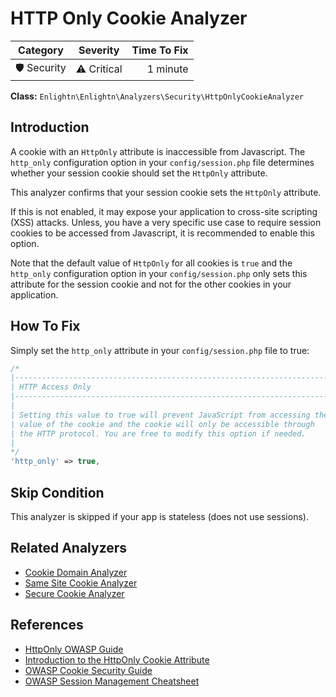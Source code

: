 # HTTP Only Cookie Analyzer

| Category       | Severity   | Time To Fix  |
| -------------  |:----------:| ------------:|
| 🛡️ Security    | ⚠️ Critical | 1 minute     |

**Class:** `Enlightn\Enlightn\Analyzers\Security\HttpOnlyCookieAnalyzer`

## Introduction

A cookie with an `HttpOnly` attribute is inaccessible from Javascript. The `http_only` configuration option in your `config/session.php` file determines whether your session cookie should set the `HttpOnly` attribute.

This analyzer confirms that your session cookie sets the `HttpOnly` attribute.

If this is not enabled, it may expose your application to cross-site scripting (XSS) attacks. Unless, you have a very specific use case to require session cookies to be accessed from Javascript, it is recommended to enable this option.

Note that the default value of `HttpOnly` for all cookies is `true` and the `http_only` configuration option in your `config/session.php` only sets this attribute for the session cookie and not for the other cookies in your application.

## How To Fix

Simply set the `http_only` attribute in your `config/session.php` file to true:

```php
/*
|--------------------------------------------------------------------------
| HTTP Access Only
|--------------------------------------------------------------------------
|
| Setting this value to true will prevent JavaScript from accessing the
| value of the cookie and the cookie will only be accessible through
| the HTTP protocol. You are free to modify this option if needed.
|
*/
'http_only' => true,
```

## Skip Condition

This analyzer is skipped if your app is stateless (does not use sessions).

## Related Analyzers

- [Cookie Domain Analyzer](cookie-domain-analyzer.html)
- [Same Site Cookie Analyzer](same-site-cookie-analyzer.html)
- [Secure Cookie Analyzer](secure-cookie-analyzer.html)

## References

- [HttpOnly OWASP Guide](https://owasp.org/www-community/HttpOnly)
- [Introduction to the HttpOnly Cookie Attribute](https://developer.mozilla.org/en-US/docs/Web/HTTP/Cookies#Restrict_access_to_cookies)
- [OWASP Cookie Security Guide](https://owasp.org/www-chapter-london/assets/slides/OWASPLondon20171130_Cookie_Security_Myths_Misconceptions_David_Johansson.pdf)
- [OWASP Session Management Cheatsheet](https://cheatsheetseries.owasp.org/cheatsheets/Session_Management_Cheat_Sheet.html)